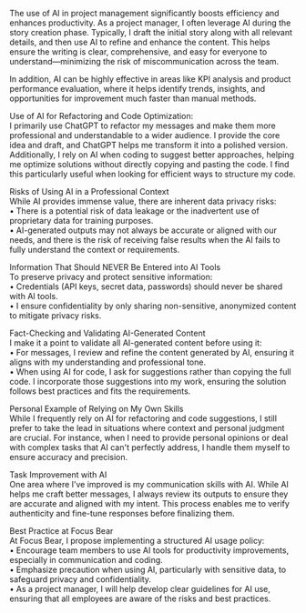 The use of AI in project management significantly boosts efficiency and enhances productivity. As a project manager, I often leverage AI during the story creation phase. Typically, I draft the initial story along with all relevant details, and then use AI to refine and enhance the content. This helps ensure the writing is clear, comprehensive, and easy for everyone to understand—minimizing the risk of miscommunication across the team.

In addition, AI can be highly effective in areas like KPI analysis and product performance evaluation, where it helps identify trends, insights, and opportunities for improvement much faster than manual methods.

Use of AI for Refactoring and Code Optimization:<br>
I primarily use ChatGPT to refactor my messages and make them more professional and understandable to a wider audience. I provide the core idea and draft, and ChatGPT helps me transform it into a polished version. Additionally, I rely on AI when coding to suggest better approaches, helping me optimize solutions without directly copying and pasting the code. I find this particularly useful when looking for efficient ways to structure my code.

Risks of Using AI in a Professional Context<br>
While AI provides immense value, there are inherent data privacy risks:<br>
•	There is a potential risk of data leakage or the inadvertent use of proprietary data for training purposes.<br>
•	AI-generated outputs may not always be accurate or aligned with our needs, and there is the risk of receiving false results when the AI fails to fully understand the context or requirements.<br>

Information That Should NEVER Be Entered into AI Tools<br>
To preserve privacy and protect sensitive information:<br>
•	Credentials (API keys, secret data, passwords) should never be shared with AI tools.<br>
•	I ensure confidentiality by only sharing non-sensitive, anonymized content to mitigate privacy risks.<br>

Fact-Checking and Validating AI-Generated Content<br>
I make it a point to validate all AI-generated content before using it:<br>
•	For messages, I review and refine the content generated by AI, ensuring it aligns with my understanding and professional tone.<br>
•	When using AI for code, I ask for suggestions rather than copying the full code. I incorporate those suggestions into my work, ensuring the solution follows best practices and fits the requirements.<br>

Personal Example of Relying on My Own Skills<br>
While I frequently rely on AI for refactoring and code suggestions, I still prefer to take the lead in situations where context and personal judgment are crucial. For instance, when I need to provide personal opinions or deal with complex tasks that AI can't perfectly address, I handle them myself to ensure accuracy and precision.

Task Improvement with AI<br>
One area where I’ve improved is my communication skills with AI. While AI helps me craft better messages, I always review its outputs to ensure they are accurate and aligned with my intent. This process enables me to verify authenticity and fine-tune responses before finalizing them.

Best Practice at Focus Bear<br>
At Focus Bear, I propose implementing a structured AI usage policy:<br>
•	Encourage team members to use AI tools for productivity improvements, especially in communication and coding.<br>
•	Emphasize precaution when using AI, particularly with sensitive data, to safeguard privacy and confidentiality.<br>
•	As a project manager, I will help develop clear guidelines for AI use, ensuring that all employees are aware of the risks and best practices.<br>

